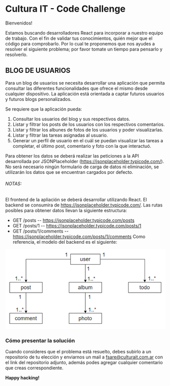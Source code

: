 # Cultura IT - Code Challenge

Bienvenidos!

Estamos buscando desarrolladores React para incorporar a nuestro equipo de trabajo. 
Con el fin de validar tus conocimientos, quién mejor que el código para comprobarlo. Por lo cual te proponemos que nos ayudes a resolver el siguiente problema; por favor tomate un tiempo para pensarlo y resolverlo.

## BLOG DE USUARIOS

Para un blog de usuarios se necesita desarrollar una aplicación que permita consultar las diferentes funcionalidades que ofrece el mismo desde cualquier dispositivo. La aplicación está orientada a captar futuros usuarios y futuros blogs personalizados.

Se requiere que la aplicación pueda: 
1. Consultar los usuarios del blog y sus respectivos datos.
2. Listar y filtrar los posts de los usuarios con los respectivos comentarios.
3. Listar y filtrar los albunes de fotos de los usuarios y poder visualizarlas.
4. Listar y filtrar las tareas asignadas al usuario.
5. Generar un perfil de usuario en el cuál se puedan visualizar las tareas a completar, el último post, comentario y foto con la que interactuó.

Para obtener los datos se deberá realizar las peticiones a la API desarrollada por JSONPlaceholder (https://jsonplaceholder.typicode.com/). No será necesario ningún formulario de carga de datos ni eliminación, se utilizarán los datos que se encuentran cargados por defecto.

###### NOTAS:
El frontend de la apliación se deberá desarrollar utilizando React.
El backend se consumira de https://jsonplaceholder.typicode.com/.
Las rutas posibles para obtener datos llevan la siguiente estructura:
- GET	/posts -- https://jsonplaceholder.typicode.com/posts
- GET	/posts/1 -- https://jsonplaceholder.typicode.com/posts/1
- GET	/posts/1/comments -- https://jsonplaceholder.typicode.com/posts/1/comments
Como referencia, el modelo del backend es el siguiente:

![plot](./modelo.png)


### Cómo presentar la solución
Cuando consideres que el problema está resuelto, debes subirlo a un repositorio de tu elección y enviarnos un mail a fsare@culturait.com.ar con el link del repositorio adjunto, además podes agregar cualquier comentario que creas correspondiente.


**Happy hacking!**
